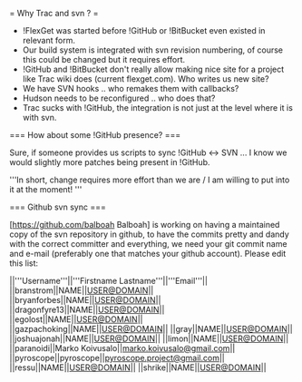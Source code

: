 = Why Trac and svn ? =

 * !FlexGet was started before !GitHub or !BitBucket even existed in relevant form.
 * Our build system is integrated with svn revision numbering, of course this could be changed but it requires effort.
 * !GitHub and !BitBucket don't really allow making nice site for a project like Trac wiki does (current flexget.com). Who writes us new site?
 * We have SVN hooks .. who remakes them with callbacks?
 * Hudson needs to be reconfigured .. who does that?
 * Trac sucks with !GitHub, the integration is not just at the level where it is with svn.

=== How about some !GitHub presence? ===

Sure, if someone provides us scripts to sync !GitHub <-> SVN ... I know we would slightly more patches being present in !GitHub.

'''In short, change requires more effort than we are / I am willing to put into it at the moment! '''

=== Github svn sync ===

[https://github.com/balboah Balboah] is working on having a maintained copy of the svn repository in github, to have the commits pretty and dandy with the correct committer and everything, we need your git commit name and e-mail (preferably one that matches your github account). Please edit this list:

||'''Username'''||'''Firstname Lastname'''||'''Email'''||
||branstrom||NAME||<USER@DOMAIN>||
||bryanforbes||NAME||<USER@DOMAIN>||
||dragonfyre13||NAME||<USER@DOMAIN>||
||egolost||NAME||<USER@DOMAIN>||
||gazpachoking||NAME||<USER@DOMAIN>||
||gray||NAME||<USER@DOMAIN>||
||joshuajonah||NAME||<USER@DOMAIN>||
||limon||NAME||<USER@DOMAIN>||
||paranoidi||Marko Koivusalo||marko.koivusalo@gmail.com||
||pyroscope||pyroscope||pyroscope.project@gmail.com||
||ressu||NAME||<USER@DOMAIN>||
||shrike||NAME||<USER@DOMAIN>||

